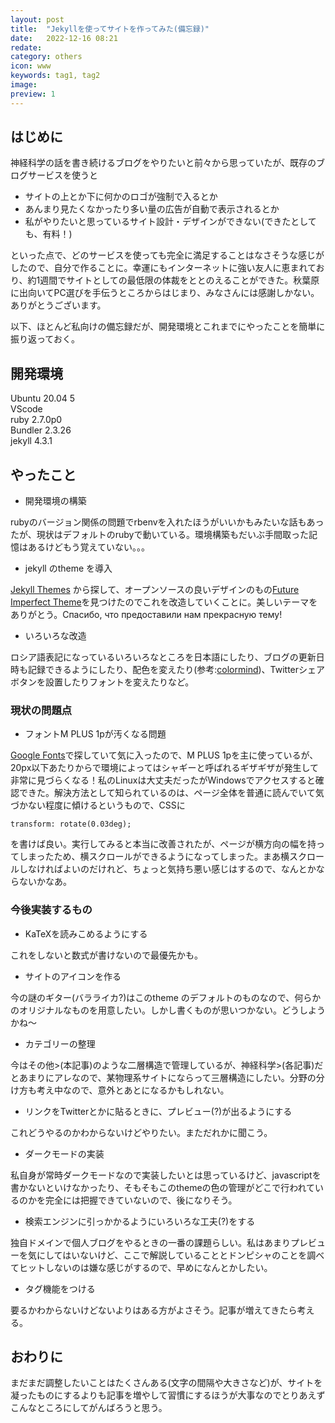 ```yaml
---
layout: post
title:  "Jekyllを使ってサイトを作ってみた(備忘録)"
date:   2022-12-16 08:21
redate: 
category: others
icon: www
keywords: tag1, tag2
image: 
preview: 1
---
```


## はじめに

神経科学の話を書き続けるブログをやりたいと前々から思っていたが、既存のブログサービスを使うと

- サイトの上とか下に何かのロゴが強制で入るとか
- あんまり見たくなかったり多い量の広告が自動で表示されるとか
- 私がやりたいと思っているサイト設計・デザインができない(できたとしても、有料！)
  
といった点で、どのサービスを使っても完全に満足することはなさそうな感じがしたので、自分で作ることに。幸運にもインターネットに強い友人に恵まれており、約1週間でサイトとしての最低限の体裁をととのえることができた。秋葉原に出向いてPC選びを手伝うところからはじまり、みなさんには感謝しかない。ありがとうございます。

以下、ほとんど私向けの備忘録だが、開発環境とこれまでにやったことを簡単に振り返っておく。

## 開発環境

Ubuntu 20.04 5  
VScode  
ruby 2.7.0p0  
Bundler 2.3.26   
jekyll 4.3.1

## やったこと

- 開発環境の構築

rubyのバージョン関係の問題でrbenvを入れたほうがいいかもみたいな話もあったが、現状はデフォルトのrubyで動いている。環境構築もだいぶ手間取った記憶はあるけどもう覚えていない。。。

- jekyll のtheme を導入

[Jekyll Themes](http://jekyllthemes.org/) から探して、オープンソースの良いデザインのもの[Future Imperfect Theme](https://github.com/kaptn3/future-imperfect/)を見つけたのでこれを改造していくことに。美しいテーマをありがとう。Спасибо, что предоставили нам прекрасную тему!

- いろいろな改造
  
ロシア語表記になっているいろいろなところを日本語にしたり、ブログの更新日時も記録できるようにしたり、配色を変えたり(参考:[colormind](http://colormind.io/))、Twitterシェアボタンを設置したりフォントを変えたりなど。

### 現状の問題点

- フォントM PLUS 1pが汚くなる問題
  
[Google Fonts](https://fonts.google.com/)で探していて気に入ったので、M PLUS 1pを主に使っているが、20px以下あたりからで環境によってはシャギーと呼ばれるギザギザが発生して非常に見づらくなる！私のLinuxは大丈夫だったがWindowsでアクセスすると確認できた。解決方法として知られているのは、ページ全体を普通に読んでいて気づかない程度に傾けるというもので、CSSに

```
transform: rotate(0.03deg);
```

を書けば良い。実行してみると本当に改善されたが、ページが横方向の幅を持ってしまったため、横スクロールができるようになってしまった。まあ横スクロールしなければよいのだけれど、ちょっと気持ち悪い感じはするので、なんとかならないかなあ。

### 今後実装するもの

- KaTeXを読みこめるようにする  

これをしないと数式が書けないので最優先かも。

- サイトのアイコンを作る

今の謎のギター(バラライカ?)はこのtheme のデフォルトのものなので、何らかのオリジナルなものを用意したい。しかし書くものが思いつかない。どうしようかね〜

- カテゴリーの整理
  
今はその他>(本記事)のような二層構造で管理しているが、神経科学>(各記事)だとあまりにアレなので、某物理系サイトにならって三層構造にしたい。分野の分け方も考え中なので、意外とあとになるかもしれない。

- リンクをTwitterとかに貼るときに、プレビュー(?)が出るようにする

これどうやるのかわからないけどやりたい。まただれかに聞こう。

- ダークモードの実装

私自身が常時ダークモードなので実装したいとは思っているけど、javascriptを書かないといけなかったり、そもそもこのthemeの色の管理がどこで行われているのかを完全には把握できていないので、後になりそう。

- 検索エンジンに引っかかるようにいろいろな工夫(?)をする

独自ドメインで個人ブログをやるときの一番の課題らしい。私はあまりプレビューを気にしてはいないけど、ここで解説していることとドンピシャのことを調べてヒットしないのは嫌な感じがするので、早めになんとかしたい。

- タグ機能をつける

要るかわからないけどないよりはある方がよさそう。記事が増えてきたら考える。

## おわりに

まだまだ調整したいことはたくさんある(文字の間隔や大きさなど)が、サイトを凝ったものにするよりも記事を増やして習慣にするほうが大事なのでとりあえずこんなところにしてがんばろうと思う。